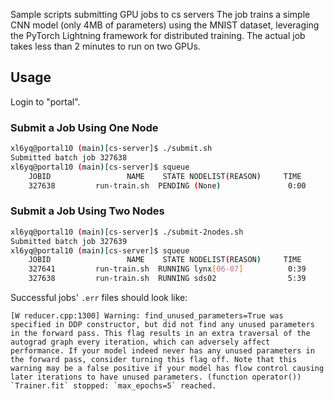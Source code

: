 Sample scripts submitting GPU jobs to cs servers
The job trains a simple CNN model (only 4MB of parameters) using the MNIST dataset, leveraging the PyTorch Lightning framework for distributed training. The actual job takes less than 2 minutes to run on two GPUs.

## Usage

Login to "portal".

### Submit a Job Using One Node

```bash
xl6yq@portal10 (main)[cs-server]$ ./submit.sh 
Submitted batch job 327638
xl6yq@portal10 (main)[cs-server]$ squeue
    JOBID                 NAME    STATE NODELIST(REASON)     TIME       FEATURES TRES_PER_NODE
    327638         run-train.sh  PENDING (None)               0:00       (null) gres/gpu:2
```

### Submit a Job Using Two Nodes

```bash
xl6yq@portal10 (main)[cs-server]$ ./submit-2nodes.sh 
Submitted batch job 327639
xl6yq@portal10 (main)[cs-server]$ squeue
    JOBID                 NAME    STATE NODELIST(REASON)     TIME       FEATURES TRES_PER_NODE
    327641         run-train.sh  RUNNING lynx[06-07]          0:39       (null) gres/gpu:2
    327638         run-train.sh  RUNNING sds02                5:39       (null) gres/gpu:2
```

Successful jobs' `.err` files should look like:

```
[W reducer.cpp:1300] Warning: find_unused_parameters=True was specified in DDP constructor, but did not find any unused parameters in the forward pass. This flag results in an extra traversal of the autograd graph every iteration, which can adversely affect performance. If your model indeed never has any unused parameters in the forward pass, consider turning this flag off. Note that this warning may be a false positive if your model has flow control causing later iterations to have unused parameters. (function operator())
`Trainer.fit` stopped: `max_epochs=5` reached.
```
